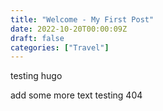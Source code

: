 ```yaml
---
title: "Welcome - My First Post"
date: 2022-10-20T00:00:09Z
draft: false
categories: ["Travel"]
---
```


testing hugo

add some more text testing 404